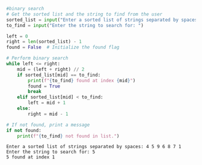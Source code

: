 ```python
#binary search
# Get the sorted list and the string to find from the user
sorted_list = input("Enter a sorted list of strings separated by spaces: ").split()
to_find = input("Enter the string to search for: ")

left = 0
right = len(sorted_list) - 1
found = False  # Initialize the found flag

# Perform binary search
while left <= right:
    mid = (left + right) // 2
    if sorted_list[mid] == to_find:
        print(f"{to_find} found at index {mid}")
        found = True
        break
    elif sorted_list[mid] < to_find:
        left = mid + 1
    else:
        right = mid - 1

# If not found, print a message
if not found:
    print(f"{to_find} not found in list.")

```

    Enter a sorted list of strings separated by spaces: 4 5 9 6 8 7 1
    Enter the string to search for: 5
    5 found at index 1



```python

```
